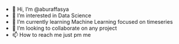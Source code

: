 - 👋 Hi, I’m @aburaffasya
- 👀 I’m interested in Data Science
- 🌱 I’m currently learning Machine Learning focused on timeseries
- 💞️ I’m looking to collaborate on any project
- 📫 How to reach me just pm me

<!---
aburaffasya/aburaffasya is a ✨ special ✨ repository because its `README.md` (this file) appears on your GitHub profile.
You can click the Preview link to take a look at your changes.
--->
